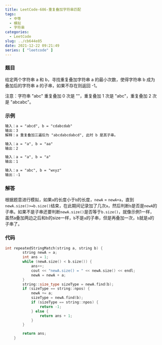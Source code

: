 ```yaml
---
title: LeetCode-686-重复叠加字符串匹配
tags:
  - 中等
  - 模拟
  - 字符串
categories:
  - LeetCode
slug: ../cb644e85
date: 2021-12-22 09:21:49
series: [ "leetcode" ] 
---
```


### 题目

给定两个字符串 a 和 b，寻找重复叠加字符串 a 的最小次数，使得字符串 b 成为叠加后的字符串 a 的子串，如果不存在则返回 -1。

注意：字符串 "abc" 重复叠加 0 次是 ""，重复叠加 1 次是 "abc"，重复叠加 2 次是 "abcabc"。

<!--more-->

### 示例


```tex
输入：a = "abcd", b = "cdabcdab"
输出：3
解释：a 重复叠加三遍后为 "abcdabcdabcd", 此时 b 是其子串。
```
```tex
输入：a = "a", b = "aa"
输出：2
```
```tex
输入：a = "a", b = "a"
输出：1
```
```tex
输入：a = "abc", b = "wxyz"
输出：-1
```

### 解答

根据题意进行模拟，如果`a`的长度小于`b`的长度，`newA` = `newA+a`，直到`newA.size()>=b.size()`结束，在此期间记录加了几次`a`，然后判断`b`是否是`newA`的子串。如果不是子串还要判断`newA.size()`是否等于`b.size()`，就像示例1一样，虽然a叠加两边之后和b的size一样，`b`不是`a`的子串，但是再叠加一次，`b`就是`a`的子串了。

### 代码

```c++
int repeatedStringMatch(string a, string b) {
        string newA = a;
        int ans = 1;
        while (newA.size() < b.size()) {
            ans++;
            cout << "newA.size() = " << newA.size() << endl;
            newA = newA + a;
        }
        string::size_type sizeType = newA.find(b);
        if (sizeType == string::npos) {
            newA += a;
            sizeType = newA.find(b);
            if (sizeType == string::npos) {
                return -1;
            } else {
                return ans + 1;
            }
        }

        return ans;
    }
```

